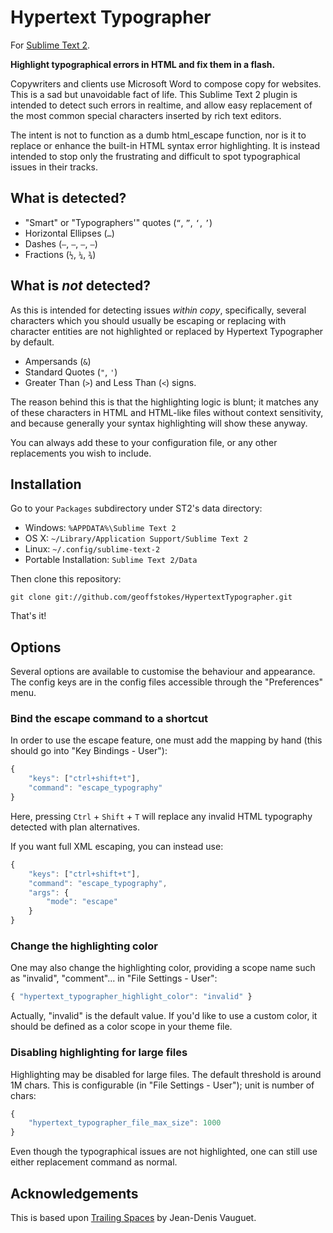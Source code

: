# Hypertext Typographer

For [Sublime Text 2](http://www.sublimetext.com/2).

**Highlight typographical errors in HTML and fix them in a flash.**

Copywriters and clients use Microsoft Word to compose copy for websites.
This is a sad but unavoidable fact of life.
This Sublime Text 2 plugin is intended to detect such errors in realtime, and
allow easy replacement of the most common special characters inserted by rich
text editors.

The intent is not to function as a dumb html_escape function, nor is it to
replace or enhance the built-in HTML syntax error highlighting.
It is instead intended to stop only the frustrating and difficult to spot
typographical issues in their tracks.

## What is detected?

* "Smart" or "Typographers'" quotes (`“`, `”`, `‘`, `’`)
* Horizontal Ellipses (`…`)
* Dashes (`‒`, `–`, `—`, `―`)
* Fractions (`½`, `¼`, `¾`)

## What is *not* detected?

As this is intended for detecting issues *within copy*, specifically, several
characters which you should usually be escaping or replacing with character
entities are not highlighted or replaced by Hypertext Typographer by default.

* Ampersands (`&`)
* Standard Quotes (`"`, `'`)
* Greater Than (`>`) and Less Than (`<`) signs.

The reason behind this is that the highlighting logic is blunt; it matches any
of these characters in HTML and HTML-like files without context sensitivity, and
because generally your syntax highlighting will show these anyway.

You can always add these to your configuration file, or any other replacements
you wish to include.

## Installation

Go to your `Packages` subdirectory under ST2's data directory:

* Windows: `%APPDATA%\Sublime Text 2`
* OS X: `~/Library/Application Support/Sublime Text 2`
* Linux: `~/.config/sublime-text-2`
* Portable Installation: `Sublime Text 2/Data`

Then clone this repository:

    git clone git://github.com/geoffstokes/HypertextTypographer.git

That's it!

## Options

Several options are available to customise the behaviour and appearance.
The config keys are in the config files accessible through the "Preferences"
menu.

### Bind the escape command to a shortcut

In order to use the escape feature, one must add the mapping by hand (this
should go into "Key Bindings - User"):

``` js
{
	"keys": ["ctrl+shift+t"],
	"command": "escape_typography"
}
```

Here, pressing `Ctrl` + `Shift` + `T` will replace any invalid HTML typography
detected with plan alternatives.

If you want full XML escaping, you can instead use:

``` js
{
	"keys": ["ctrl+shift+t"],
	"command": "escape_typography",
	"args": {
		"mode": "escape"
	}
}
```

### Change the highlighting color

One may also change the highlighting color, providing a scope name such
as "invalid", "comment"... in "File Settings - User":

``` js
{ "hypertext_typographer_highlight_color": "invalid" }
```

Actually, "invalid" is the default value. If you'd like to use a custom color,
it should be defined as a color scope in your theme file.

### Disabling highlighting for large files

Highlighting may be disabled for large files. The default threshold is around 1M
chars. This is configurable (in "File Settings - User"); unit is number of
chars:

``` js
{
	"hypertext_typographer_file_max_size": 1000
}
```

Even though the typographical issues are not highlighted, one can still use
either replacement command as normal.

## Acknowledgements

This is based upon
[Trailing Spaces](https://github.com/SublimeText/TrailingSpaces) by Jean-Denis
Vauguet.
